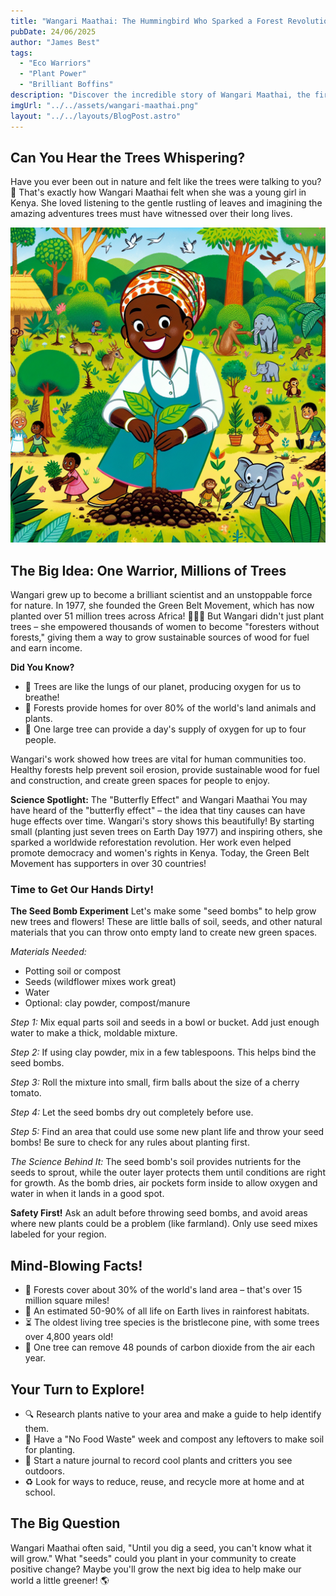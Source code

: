 ```yaml
---
title: "Wangari Maathai: The Hummingbird Who Sparked a Forest Revolution!"
pubDate: 24/06/2025
author: "James Best"
tags:
  - "Eco Warriors"
  - "Plant Power"
  - "Brilliant Boffins"
description: "Discover the incredible story of Wangari Maathai, the first African woman to win the Nobel Peace Prize! Learn how her love for trees sparked a worldwide movement to plant millions of new forests and fight for environmental justice."
imgUrl: "../../assets/wangari-maathai.png"
layout: "../../layouts/BlogPost.astro"
---
```


## Can You Hear the Trees Whispering?

Have you ever been out in nature and felt like the trees were talking to you? 🌳 That's exactly how Wangari Maathai felt when she was a young girl in Kenya. She loved listening to the gentle rustling of leaves and imagining the amazing adventures trees must have witnessed over their long lives.

![Wangari Maathai planting a tree seedling](../../assets/wangari-maathai.png)

## The Big Idea: One Warrior, Millions of Trees

Wangari grew up to become a brilliant scientist and an unstoppable force for nature. In 1977, she founded the Green Belt Movement, which has now planted over 51 million trees across Africa! 🌳🌳🌳 But Wangari didn't just plant trees – she empowered thousands of women to become "foresters without forests," giving them a way to grow sustainable sources of wood for fuel and earn income.

**Did You Know?**

- 🌳 Trees are like the lungs of our planet, producing oxygen for us to breathe!
- 🌳 Forests provide homes for over 80% of the world's land animals and plants.
- 🌳 One large tree can provide a day's supply of oxygen for up to four people.

Wangari's work showed how trees are vital for human communities too. Healthy forests help prevent soil erosion, provide sustainable wood for fuel and construction, and create green spaces for people to enjoy.

**Science Spotlight:** The "Butterfly Effect" and Wangari Maathai
You may have heard of the "butterfly effect" – the idea that tiny causes can have huge effects over time. Wangari's story shows this beautifully! By starting small (planting just seven trees on Earth Day 1977) and inspiring others, she sparked a worldwide reforestation revolution. Her work even helped promote democracy and women's rights in Kenya. Today, the Green Belt Movement has supporters in over 30 countries!

### Time to Get Our Hands Dirty!

**The Seed Bomb Experiment**
Let's make some "seed bombs" to help grow new trees and flowers! These are little balls of soil, seeds, and other natural materials that you can throw onto empty land to create new green spaces.

_Materials Needed:_

- Potting soil or compost
- Seeds (wildflower mixes work great)
- Water
- Optional: clay powder, compost/manure

_Step 1:_ Mix equal parts soil and seeds in a bowl or bucket. Add just enough water to make a thick, moldable mixture.

_Step 2:_ If using clay powder, mix in a few tablespoons. This helps bind the seed bombs.

_Step 3:_ Roll the mixture into small, firm balls about the size of a cherry tomato.

_Step 4:_ Let the seed bombs dry out completely before use.

_Step 5:_ Find an area that could use some new plant life and throw your seed bombs! Be sure to check for any rules about planting first.

_The Science Behind It:_ The seed bomb's soil provides nutrients for the seeds to sprout, while the outer layer protects them until conditions are right for growth. As the bomb dries, air pockets form inside to allow oxygen and water in when it lands in a good spot.

**Safety First!** Ask an adult before throwing seed bombs, and avoid areas where new plants could be a problem (like farmland). Only use seed mixes labeled for your region.

## Mind-Blowing Facts!

- 🌳 Forests cover about 30% of the world's land area – that's over 15 million square miles!
- 🐘 An estimated 50-90% of all life on Earth lives in rainforest habitats.
- ⏳ The oldest living tree species is the bristlecone pine, with some trees over 4,800 years old!
- 💨 One tree can remove 48 pounds of carbon dioxide from the air each year.

## Your Turn to Explore!

- 🔍 Research plants native to your area and make a guide to help identify them.
- 🥪 Have a "No Food Waste" week and compost any leftovers to make soil for planting.
- 📝 Start a nature journal to record cool plants and critters you see outdoors.
- ♻ Look for ways to reduce, reuse, and recycle more at home and at school.

## The Big Question

Wangari Maathai often said, "Until you dig a seed, you can't know what it will grow." What "seeds" could you plant in your community to create positive change? Maybe you'll grow the next big idea to help make our world a little greener! 🌎
